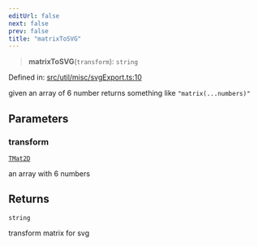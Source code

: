 ```yaml
---
editUrl: false
next: false
prev: false
title: "matrixToSVG"
---
```


> **matrixToSVG**(`transform`): `string`

Defined in: [src/util/misc/svgExport.ts:10](https://github.com/fabricjs/fabric.js/blob/977f797255d8c56b5b68360b0d45bed33697d2e8/src/util/misc/svgExport.ts#L10)

given an array of 6 number returns something like `"matrix(...numbers)"`

## Parameters

### transform

[`TMat2D`](/api/type-aliases/tmat2d/)

an array with 6 numbers

## Returns

`string`

transform matrix for svg
